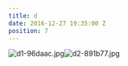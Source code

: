 ```yaml
---
title: d
date: 2016-12-27 19:35:00 Z
position: 7
---
```


![d1-96daac.jpg](/uploads/d1-96daac.jpg)![d2-891b77.jpg](/uploads/d2-891b77.jpg)